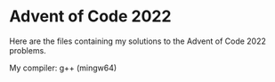 # Advent of Code 2022
Here are the files containing my solutions to the Advent of Code 2022 problems.

My compiler: g++ (mingw64)
